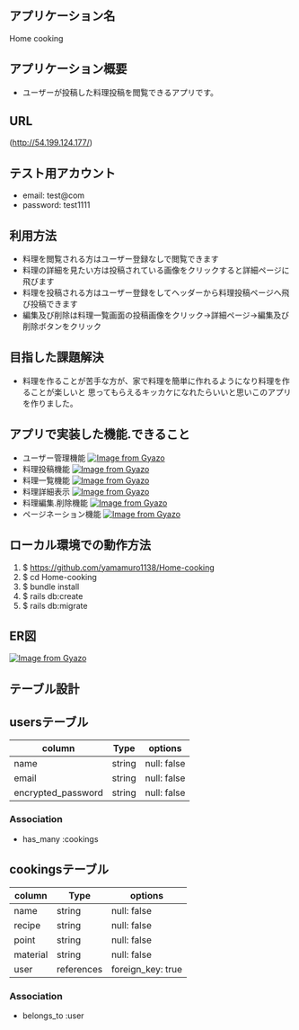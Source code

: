 ## アプリケーション名
Home cooking

## アプリケーション概要
- ユーザーが投稿した料理投稿を閲覧できるアプリです。

## URL
(http://54.199.124.177/)
## テスト用アカウント
- email:     test@com
- password:  test1111

## 利用方法
- 料理を閲覧される方はユーザー登録なしで閲覧できます
- 料理の詳細を見たい方は投稿されている画像をクリックすると詳細ページに飛びます
- 料理を投稿される方はユーザー登録をしてヘッダーから料理投稿ページへ飛び投稿できます
- 編集及び削除は料理一覧画面の投稿画像をクリック→詳細ページ→編集及び削除ボタンをクリック

## 目指した課題解決
- 料理を作ることが苦手な方が、家で料理を簡単に作れるようになり料理を作ることが楽しいと
思ってもらえるキッカケになれたらいいと思いこのアプリを作りました。

## アプリで実装した機能.できること
- ユーザー管理機能
[![Image from Gyazo](https://i.gyazo.com/1412e043b534ad9d9b1e1c9124836b7b.jpg)](https://gyazo.com/1412e043b534ad9d9b1e1c9124836b7b)
- 料理投稿機能
[![Image from Gyazo](https://i.gyazo.com/e3ee7148fb6bc5d7c92918d443a9927c.png)](https://gyazo.com/e3ee7148fb6bc5d7c92918d443a9927c)
- 料理一覧機能
[![Image from Gyazo](https://i.gyazo.com/acff9abdf90551d9ec57cc8a0f53f1b0.jpg)](https://gyazo.com/acff9abdf90551d9ec57cc8a0f53f1b0)
- 料理詳細表示
[![Image from Gyazo](https://i.gyazo.com/fb28fb2471f05536c25b8a0f9b664b75.jpg)](https://gyazo.com/fb28fb2471f05536c25b8a0f9b664b75)
- 料理編集.削除機能
[![Image from Gyazo](https://i.gyazo.com/0f44ac5c480d92d6b9619d6737d37e48.jpg)](https://gyazo.com/0f44ac5c480d92d6b9619d6737d37e48)
- ページネーション機能
[![Image from Gyazo](https://i.gyazo.com/d3cafef68c6a86cf9eb328ddf620d2df.jpg)](https://gyazo.com/d3cafef68c6a86cf9eb328ddf620d2df)

## ローカル環境での動作方法
1. $ https://github.com/yamamuro1138/Home-cooking
2. $ cd Home-cooking
3. $ bundle install
4. $ rails db:create
5. $ rails db:migrate

## ER図
[![Image from Gyazo](https://i.gyazo.com/421b5007644355c2aae31f4c42913ce8.png)](https://gyazo.com/421b5007644355c2aae31f4c42913ce8)


## テーブル設計

## usersテーブル

|column             |Type    |options    |
|-------------------|--------|-----------|
|name               |string  |null: false|
|email              |string  |null: false|
|encrypted_password |string  |null: false|

### Association

- has_many :cookings

## cookingsテーブル

|column     |Type      |options          |
|-----------|----------|-----------------|
|name       |string    |null: false      |
|recipe     |string    |null: false      |
|point      |string    |null: false      |
|material   |string    |null: false      |
|user       |references|foreign_key: true|

### Association

- belongs_to :user